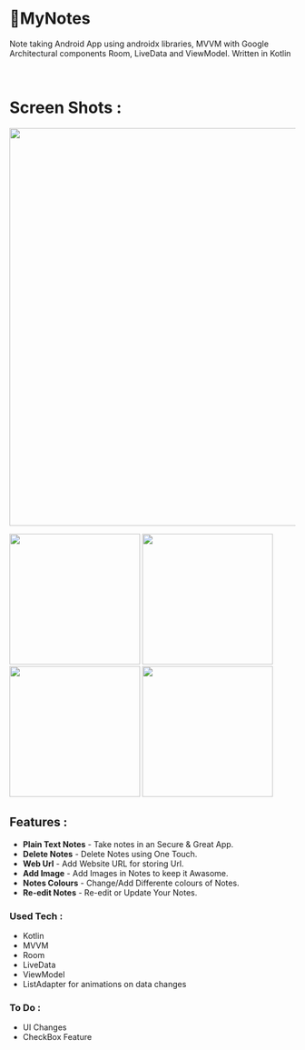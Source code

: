 # 📒MyNotes

Note taking Android App using androidx libraries, MVVM with Google Architectural components Room, LiveData and ViewModel.
Written in Kotlin

<br>

# Screen Shots :

<p align="center"> <img src="https://user-images.githubusercontent.com/50077510/135245466-0acdcb7b-519d-48a6-b150-d7d65756cc78.png" width="700"> </p>

<img src="https://user-images.githubusercontent.com/50077510/133880919-ffe121d6-07ae-4f72-9267-b0ccc5682bde.png" width="230"> <img src="https://user-images.githubusercontent.com/50077510/133880923-b2afac13-3809-48a5-875c-de5d3d338edf.png" width="230"> <img src="https://user-images.githubusercontent.com/50077510/133880925-65b1a6ed-4d6f-477a-8196-1eed523da3d9.png" width="230"> <img src="https://user-images.githubusercontent.com/50077510/133880930-067c74c8-b58b-48c8-85ca-4597843f10f7.png" width="230">

## Features :

- **Plain Text Notes** - Take notes in an Secure & Great App.
- **Delete Notes** - Delete Notes using One Touch.
- **Web Url** - Add Website URL for storing Url.
- **Add Image** - Add Images in Notes to keep it Awasome.
- **Notes Colours** - Change/Add Differente colours of Notes.
- **Re-edit Notes** - Re-edit or Update Your Notes.

### Used Tech :

  - Kotlin
  - MVVM
  - Room 
  - LiveData
  - ViewModel
  - ListAdapter for animations on data changes

### To Do : 

  - UI Changes
  - CheckBox Feature
